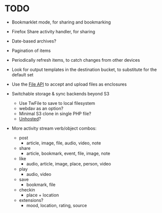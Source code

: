 # TODO

* Bookmarklet mode, for sharing and bookmarking

* Firefox Share activity handler, for sharing

* Date-based archives?

* Pagination of items

* Periodically refresh items, to catch changes from other devices

* Look for output templates in the destination bucket, to substitute for
  the default set

* Use the [File API][] to accept and upload files as enclosures

* Switchable storage & sync backends beyond S3
    * Use TwFile to save to local filesystem
    * webdav as an option?
    * Minimal S3 clone in single PHP file?
    * [Unhosted][]?

* More activity stream verb/object combos:
    * post
        * article, image, file, audio, video, note
    * share
        * article, bookmark, event, file, image, note
    * like 
        * audio, article, image, place, person, video
    * play
        * audio, video
    * save
        * bookmark, file
    * checkin
        * place + location
    * extensions?
        * mood, location, rating, source

[Unhosted]: http://unhosted.org/
[File API]: http://hacks.mozilla.org/2009/12/w3c-fileapi-in-firefox-3-6/

